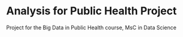 # Analysis for Public Health Project

Project for the Big Data in Public Health course, MsC in Data Science

